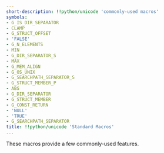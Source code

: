 ```yaml
---
short-description: !!python/unicode 'commonly-used macros'
symbols:
- G_IS_DIR_SEPARATOR
- CLAMP
- G_STRUCT_OFFSET
- 'FALSE'
- G_N_ELEMENTS
- MIN
- G_DIR_SEPARATOR_S
- MAX
- G_MEM_ALIGN
- G_OS_UNIX
- G_SEARCHPATH_SEPARATOR_S
- G_STRUCT_MEMBER_P
- ABS
- G_DIR_SEPARATOR
- G_STRUCT_MEMBER
- G_CONST_RETURN
- 'NULL'
- 'TRUE'
- G_SEARCHPATH_SEPARATOR
title: !!python/unicode 'Standard Macros'
...
```


These macros provide a few commonly-used features.
